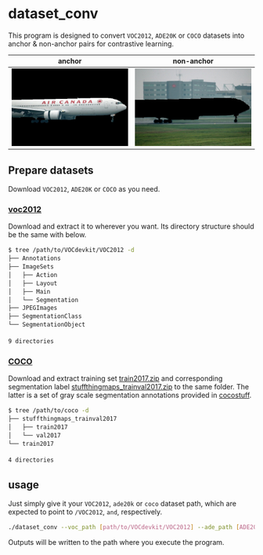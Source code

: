 # dataset_conv

This program is designed to convert `VOC2012`, `ADE20K` or `COCO` datasets into anchor & non-anchor pairs for contrastive learning.

|anchor|non-anchor|
|:-:|:-:|
|![plane](/img4readme/2007_000738_anchor0.jpg)|![non-plane](img4readme/2007_000738_Nanchor0.jpg)|

## Prepare datasets

Download `VOC2012`, `ADE20K` or `COCO` as you need.

### [voc2012](http://host.robots.ox.ac.uk/pascal/VOC/voc2012/#devkit)

Download and extract it to wherever you want. Its directory structure should be the same with below.

```bash
$ tree /path/to/VOCdevkit/VOC2012 -d
├── Annotations
├── ImageSets
│   ├── Action
│   ├── Layout
│   ├── Main
│   └── Segmentation
├── JPEGImages
├── SegmentationClass
└── SegmentationObject

9 directories
```

### [COCO](https://cocodataset.org/#download)

Download and extract training set [train2017.zip](http://images.cocodataset.org/zips/train2017.zip) and corresponding segmentation label [stuffthingmaps_trainval2017.zip](http://calvin.inf.ed.ac.uk/wp-content/uploads/data/cocostuffdataset/stuffthingmaps_trainval2017.zip) to the same folder. The latter is a set of gray scale segmentation annotations provided in [cocostuff](https://github.com/nightrome/cocostuff#downloads).

```bash
$ tree /path/to/coco -d
├── stuffthingmaps_trainval2017
│   ├── train2017
│   └── val2017
└── train2017

4 directories
```

## usage

Just simply give it your `VOC2012`, `ade20k` or `coco` dataset path, which are expected to point to `/VOC2012`, `` and ``, respectively.

```bash
./dataset_conv --voc_path [path/to/VOCdevkit/VOC2012] --ade_path [ADE20K_root_path] --coco_path [/path/to/coco] --output_dir [desired output directory (default to current dir)]
```

Outputs will be written to the path where you execute the program.
